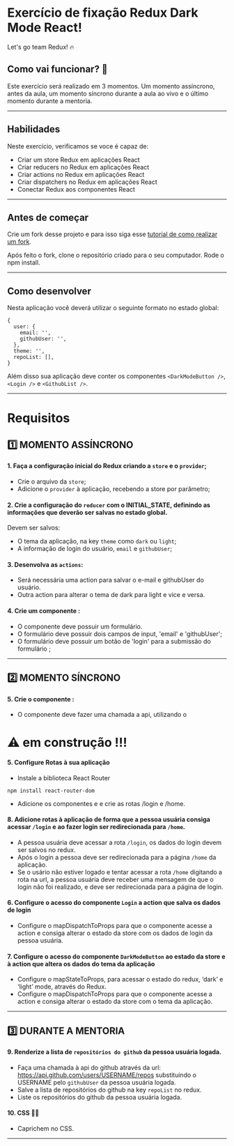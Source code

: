 # Exercício de fixação Redux Dark Mode React!
Let's go team Redux! 🔥
  
## Como vai funcionar? 🚀
Este exercício será realizado em 3 momentos. Um momento assíncrono, antes da aula, um momento síncrono durante a aula ao vivo e o último momento durante a mentoria. 

---  
## Habilidades
Neste exercício, verificamos se voce é capaz de:
  * Criar um store Redux em aplicações React
  * Criar reducers no Redux em aplicações React
  * Criar actions no Redux em aplicações React
  * Criar dispatchers no Redux em aplicações React
  * Conectar Redux aos componentes React
​
---

## Antes de começar
Crie um fork desse projeto e para isso siga esse [tutorial de como realizar um fork](https://guides.github.com/activities/forking/).

Após feito o fork, clone o repositório criado para o seu computador.
Rode o npm install.

---  

## Como desenvolver
Nesta aplicação você deverá utilizar o seguinte formato no estado global:
````
{
  user: {
    email: '',
    githubUser: '',
  },
  theme: '',
  repoList: [],
}
````

Além disso sua aplicação deve conter os componentes ```<DarkModeButton />```, `<Login />` e `<GithubList />`.

---  

# Requisitos

## 1️⃣  MOMENTO ASSÍNCRONO
#### 1. Faça a configuração inicial do Redux criando a `store` e o `provider`;
  * Crie o arquivo da `store`;
  * Adicione o `provider` à aplicação, recebendo a store por parâmetro;
​
#### 2. Crie a configuração do `reducer` com o INITIAL_STATE, definindo as informações que deverão ser salvas no estado global.
  Devem ser salvos:
  * O tema da aplicação, na key `theme` como `dark` ou `light`;
  * A informação de login do usuário, `email` e `githubUser`;
​
#### 3. Desenvolva as `actions`:
  * Será necessária uma action para salvar o e-mail e githubUser do usuário.
  * Outra action para alterar o tema de dark para light e vice e versa.
​
#### 4. Crie um componente <Login />:
  * O componente deve possuir um formulário.
  * O formulário deve possuir dois campos de input, 'email' e 'githubUser';
  * O formulário deve possuir um botão de 'login' para a submissão do formulário ;
​
---  
## 2️⃣  MOMENTO SÍNCRONO
#### 5. Crie o componente <GithubList />:
  * O componente deve fazer uma chamada a api, utilizando o  

# ⚠️ em construção !!!

#### 5. Configure Rotas à sua aplicação
  * Instale a biblioteca React Router
````
npm install react-router-dom
````
  * Adicione os componentes <Switch /> e <Route /> e crie as rotas /login e /home.

#### 8. Adicione rotas à aplicação de forma que a pessoa usuária consiga acessar `/login` e ao fazer login ser redirecionada para `/home`.
  * A pessoa usuária deve acessar a rota `/login`, os dados do login devem ser salvos no redux.
  * Após o login a pessoa deve ser redirecionada para a página `/home` da aplicação.
  * Se o usário não estiver logado e tentar acessar a rota `/home` digitando a rota na url, a pessoa usuária deve receber uma mensagem de que o login não foi realizado, e deve ser redirecionada para a página de login.
  
#### 6. Configure o acesso do componente `Login` a action que salva os dados de login
  * Configure o mapDispatchToProps para que o componente acesse a action e consiga alterar o estado da store com os dados de login da pessoa usuária.
​
#### 7. Configure o acesso do componente `DarkModeButton` ao estado da store e à action que altera os dados do tema da aplicação
  * Configure o mapStateToProps, para acessar o estado do redux, ‘dark’ e ‘light’ mode, através do Redux.
  * Configure o mapDispatchToProps para que o componente acesse a action e consiga alterar o estado da store com o tema da aplicação.
​


---    
## 3️⃣  DURANTE A MENTORIA
#### 9. Renderize a lista de `repositórios do github` da pessoa usuária logada. 
 * Faça uma chamada à api do github através da url: https://api.github.com/users/USERNAME/repos substituindo o USERNAME pelo `githubUser` da pessoa usuária logada.
 * Salve a lista de repositórios do github na key `repoList` no redux.
 * Liste os repositórios do github da pessoa usuária logada.

#### 10. CSS 💅🏽
  * Caprichem no CSS.
 ---
